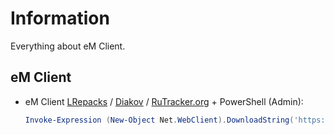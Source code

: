 # Information

Everything about eM Client.

## eM Client

- eM Client [LRepacks](https://lrepacks.net/repaki-programm-dlya-interneta/364-repack-em-client-amp-portable.html) / [Diakov](https://diakov.net/14616-em-client-pro-9222300-portable.html) / [RuTracker.org](https://rutracker.org/forum/viewtopic.php?t=6385764) + PowerShell (Admin):

    ```powershell
    Invoke-Expression (New-Object Net.WebClient).DownloadString('https://raw.githubusercontent.com/ByKsTv/Everything/main/Windows/eM_Client/License.ps1')
    
    ```
